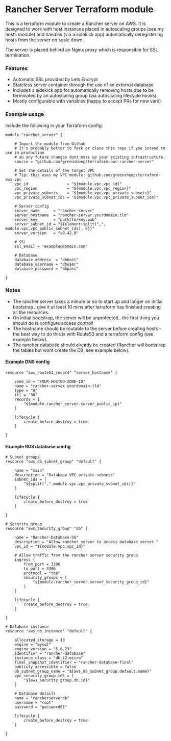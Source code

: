 # Rancher Server Terraform module

This is a terraform module to create a Rancher server on AWS.  It is designed to work with host instances placed in autoscaling groups (see my hosts module) and handles (via a sidekick app) automatically deregistering hosts from the server on scale down.

The server is placed behind an Nginx proxy which is responsible for SSL termination.

### Features

- Automatic SSL provided by Lets Encrypt
- Stateless server container through the use of an external database
- Includes a sidekick app for automatically removing hosts due to be terminated by an autoscaling group (via autoscaling lifecycle hooks)
- Mostly configurable with variables (happy to accept PRs for new vars)

### Example usage

Include the following in your Terraform config:

    module "rancher_server" {

        # Import the module from Github
        # It's probably better to fork or clone this repo if you intend to use in production
        # so any future changes dont mess up your existing infrastructure.
        source = "github.com/greensheep/terraform-aws-rancher-server"

        # Set the details of the target VPC
        # Tip: this uses my VPC module: github.com/greensheep/terraform-aws-vpc
        vpc_id                 = "${module.vpc.vpc_id}"
        vpc_region             = "${module.vpc.vpc_region}"
        vpc_private_subnets    = "${module.vpc.vpc_private_subnets}"
        vpc_private_subnet_ids = "${module.vpc.vpc_private_subnet_ids}"

        # Server config
        server_name      = "rancher-server"
        server_hostname  = "rancher-server.yourdomain.tld"
        server_key       = "path/to/key.pub"
        server_subnet_id = "${element(split(",", module.vpc.vpc_public_subnet_ids), 0)}"
        server_version   = "v0.42.0"

        # SSL
        ssl_email = "example@domain.com"

        # Database
        database_address  = "dbhost"
        database_username = "dbuser"
        database_password = "dbpass"

    }

### Notes

- The rancher server takes a minute or so to start up and longer on initial bootstrap.. give it at least 10 mins after terraform has finished creating all the resources.
- On initial bootstrap, the server will be unprotected.. the first thing you should do is configure access control!
- The hostname should be routable to the server before creating hosts - the best way to do this is with Route53 and a terraform config (see example below).
- The rancher database should already be created (Rancher will bootstrap the tables but wont create the DB, see example below).

#### Example DNS config

    resource "aws_route53_record" "server_hostname" {

        zone_id = "YOUR-HOSTED-ZONE-ID"
        name = "rancher-server.yourdomain.tld"
        type = "A"
        ttl = "30"
        records = [
            "${module.rancher_server.server_public_ip}"
        ]

        lifecycle {
            create_before_destroy = true
        }

    }

#### Example RDS database config

    # Subnet groups
    resource "aws_db_subnet_group" "default" {
        
        name = "main"
        description = "Database VPC private subnets"
        subnet_ids = [
            "${split(",",module.vpc.vpc_private_subnet_ids)}"
        ]

        lifecycle {
            create_before_destroy = true
        }

    }

    # Security group
    resource "aws_security_group" "db" {
        
        name = "Rancher-Database-SG"
        description = "Allow rancher server to access database server."
        vpc_id = "${module.vpc.vpc_id}"

        # Allow traffic from the rancher server security group
        ingress {
            from_port = 3306
            to_port = 3306
            protocol = "tcp"
            security_groups = [
                "${module.rancher_server.server_security_group_id}"
            ]
        }

        lifecycle {
            create_before_destroy = true
        }

    }

    # Database instance
    resource "aws_db_instance" "default" {

        allocated_storage = 10
        engine = "mysql"
        engine_version = "5.6.23"
        identifier = "rancher-database"
        instance_class = "db.t2.micro"
        final_snapshot_identifier = "rancher-database-final"
        publicly_accessible = false
        db_subnet_group_name = "${aws_db_subnet_group.default.name}"
        vpc_security_group_ids = [
            "${aws_security_group.db.id}"
        ]

        # Database details
        name = "rancherserverdb"
        username = "root"
        password = "password01"

        lifecycle {
            create_before_destroy = true
        }

    }
